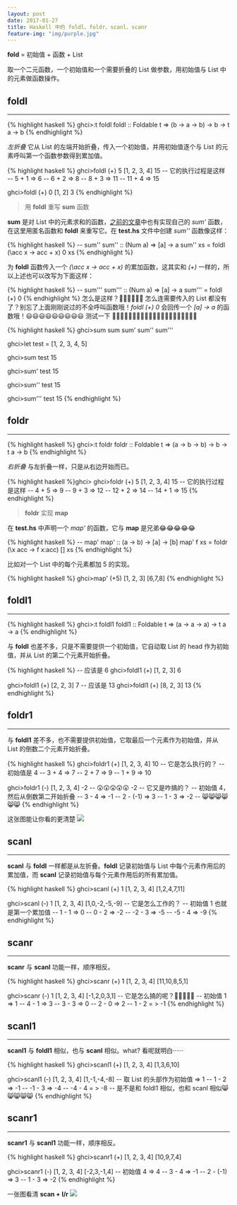 ```yaml
---
layout: post
date: 2017-01-27
title: Haskell 中的 foldl、foldr、scanl、scanr
feature-img: "img/purple.jpg"
---
```


**fold** = 初始值 + 函数 + List

取一个二元函数，一个初始值和一个需要折叠的 List 做参数，用初始值与 List 中的元素做函数操作。

foldl
---
---

{% highlight haskell %}
ghci>:t foldl
foldl :: Foldable t => (b -> a -> b) -> b -> t a -> b
{% endhighlight %}

*左折叠* 它从 List 的左端开始折叠，传入一个初始值，并用初始值逐个与 List 的元素呼叫第一个函数参数得到累加值。

{% highlight haskell %}
ghci>foldl (+) 5 [1, 2, 3, 4]
15
-- 它的执行过程是这样
-- 5 + 1 => 6
-- 6 + 2 => 8
-- 8 + 3 => 11
-- 11 + 4 => 15

ghci>foldl (+) 0 [1, 2]
3
{% endhighlight %}

> 用 **foldl** 重写 **sum** 函数

**sum** 是对 List 中的元素求和的函数，[之前的文章](http://redtwowolf.github.io/2017/01/14/Haskell-And-Swift-Pattern-Match.html)中也有实现自己的 *sum'* 函数，在这里用匿名函数和 **foldl** 来重写它。在 **test.hs** 文件中创建 *sum''* 函数像这样：

{% highlight haskell %}
-- sum''
sum'' :: (Num a) => [a] -> a
sum'' xs = foldl (\acc x -> acc + x) 0 xs
{% endhighlight %}

为 **foldl** 函数传入一个 *(\acc x -> acc + x)* 的累加函数，这其实和 *(+)* 一样的，所以上述也可以改写为下面这样：

{% highlight haskell %}
-- sum'''
sum''' :: (Num a) => [a] -> a
sum''' = foldl (+) 0
{% endhighlight %}
怎么是这样？🤔🤔🤔🤔🤔🤔 怎么连需要传入的 List 都没有了？别忘了上面刚刚说过的不全呼叫函数哦！*foldl (+) 0* 会回传一个 *[a] -> a* 的函数哦！😃😃😃😃😃😃😃😃😃 测试一下 🌰🌰🌰🌰🌰🌰🌰🌰🌰🌰🌰🌰🌰🌰🌰🌰🌰🌰🌰🌰🌰

{% highlight haskell %}
ghci>sum
sum     sum'    sum''   sum'''

ghci>let test = [1, 2, 3, 4, 5]

ghci>sum test
15

ghci>sum' test
15

ghci>sum'' test
15

ghci>sum''' test
15
{% endhighlight %}

foldr
---
---

{% highlight haskell %}
ghci>:t foldr
foldr :: Foldable t => (a -> b -> b) -> b -> t a -> b
{% endhighlight %}

*右折叠* 与左折叠一样，只是从右边开始而已。

{% highlight haskell %}ghci>
ghci>foldr (+) 5 [1, 2, 3, 4]
15
-- 它的执行过程是这样
-- 4 + 5 => 9
-- 9 + 3 => 12
-- 12 + 2 => 14
-- 14 + 1 => 15
{% endhighlight %}

> **foldr** 实现 **map**

在 **test.hs** 中声明一个 *map'* 的函数，它与 **map** 是兄弟😂😂😂😂😂

{% highlight haskell %}
-- map'
map' :: (a -> b) -> [a] -> [b]
map' f xs = foldr (\x acc -> f x:acc) [] xs
{% endhighlight %}

比如对一个 List 中的每个元素都加 5 的实现。

{% highlight haskell %}
ghci>map' (+5) [1, 2, 3]
[6,7,8]
{% endhighlight %}



foldl1
---
---

{% highlight haskell %}
ghci>:t foldl1
foldl1 :: Foldable t => (a -> a -> a) -> t a -> a
{% endhighlight %}

与 **foldl** 也差不多，只是不需要提供一个初始值，它自动取 List 的 head 作为初始值，并从 List 的第二个元素开始折叠。

{% highlight haskell %}
-- 应该是 6
ghci>foldl1 (+) [1, 2, 3]
6

ghci>foldl1 (+) [2, 2, 3]
7
-- 应该是 13
ghci>foldl1 (+) [8, 2, 3]
13
{% endhighlight %}

foldr1
---
---

与  **foldl1** 差不多，也不需要提供初始值，它取最后一个元素作为初始值，并从 List 的倒数二个元素开始折叠。

{% highlight haskell %}
ghci>foldr1 (+) [1, 2, 3, 4]
10
-- 它是怎么执行的？
-- 初始值是 4
-- 3 + 4 => 7
-- 2 + 7 => 9
-- 1 + 9 => 10

ghci>foldr1 (-) [1, 2, 3, 4]
-2
-- 😲😲😲😲😲 -2
-- 它又是咋搞的？
-- 初始值 4，然后从倒数第二开始折叠
-- 3 - 4 => -1
-- 2 - (-1) => 3
-- 1 - 3 => -2
-- 😸😸😸😸😸😸
{% endhighlight %}

这张图能让你看的更清楚
![](http://ogkg37m8j.bkt.clouddn.com/image/jpg/swiftrecursion/foldlr.jpg)

scanl
---
---

**scanl** 与 **foldl** 一样都是从左折叠。**foldl** 记录初始值与 List 中每个元素作用后的累加值，而 **scanl** 记录初始值与每个元素作用后的所有累加值。

{% highlight haskell %}
ghci>scanl (+) 1 [1, 2, 3, 4]
[1,2,4,7,11]

ghci>scanl (-) 1 [1, 2, 3, 4]
[1,0,-2,-5,-9]
-- 它是怎么工作的？
-- 初始值 1 也就是第一个累加值
-- 1 - 1 => 0
-- 0 - 2 => -2
-- -2 - 3 => -5
-- -5 - 4 => -9
{% endhighlight %}

scanr
---
---

**scanr** 与 **scanl** 功能一样，顺序相反。

{% highlight haskell %}
ghci>scanr (+) 1 [1, 2, 3, 4]
[11,10,8,5,1]

ghci>scanr (-) 1 [1, 2, 3, 4]
[-1,2,0,3,1]
-- 它是怎么搞的呢？🤕🤕🤕🤕🤕
-- 初始值 1 => 1
-- 4 - 1 => 3
-- 3 - 3 => 0
-- 2 - 0 => 2
-- 1 - 2 = > -1
{% endhighlight %}

scanl1
---
---

**scanl1** 与 **foldl1** 相似，也与 **scanl** 相似。what? 看呢就明白······

{% highlight haskell %}
ghci>scanl1 (+) [1, 2, 3, 4]
[1,3,6,10]

ghci>scanl1 (-) [1, 2, 3, 4]
[1,-1,-4,-8]
-- 取 List 的头部作为初始值 => 1
-- 1 - 2 => -1
-- -1 - 3 => -4
-- -4 - 4 = > -8
-- 是不是和 foldl1 相似，也和 scanl 相似😸😸😸😸😸
{% endhighlight %}


scanr1
---
---

**scanr1** 与 **scanl1** 功能一样，顺序相反。

{% highlight haskell %}
ghci>scanr1 (+) [1, 2, 3, 4]
[10,9,7,4]

ghci>scanr1 (-) [1, 2, 3, 4]
[-2,3,-1,4]
-- 初始值 4 => 4
-- 3 - 4 => -1
-- 2 - (-1) => 3
-- 1 - 3 => -2
{% endhighlight %}

一张图看清 **scan + l/r**
![](http://ogkg37m8j.bkt.clouddn.com/image/jpg/haskellandswift/function/scanlr.jpg)
